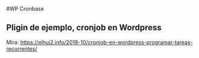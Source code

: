 #WP Cronbase
## Pligin de ejemplo, cronjob en Wordpress

Mira: https://elhui2.info/2018-10/cronjob-en-wordpress-programar-tareas-recurrentes/
